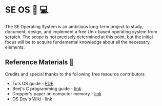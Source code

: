 # SE OS :blue_heart: :computer:

The SE Operating System is an ambitious long-term project to study, document, design, and implement a free Unix based operating system from scratch. The scope is not precisely determined at this point, but the initial focus will be to acquire fundamental knowledge about all the necessary elements.

## Reference Materials :bookmark_tabs:
Credits and special thanks to the following free resource contributors:
* Tu's OS guide - [PDF](https://github.com/tuhdo/os01/blob/master/Operating_Systems_From_0_to_1.pdf)
* Beej's C programming guide - [link](https://beej.us/guide/bgc/html/split/)
* Drepper's paper on computer memory - [link](https://lwn.net/Articles/250967/)
* OS Dev's Wiki - [link](https://wiki.osdev.org/Required_Knowledge)
